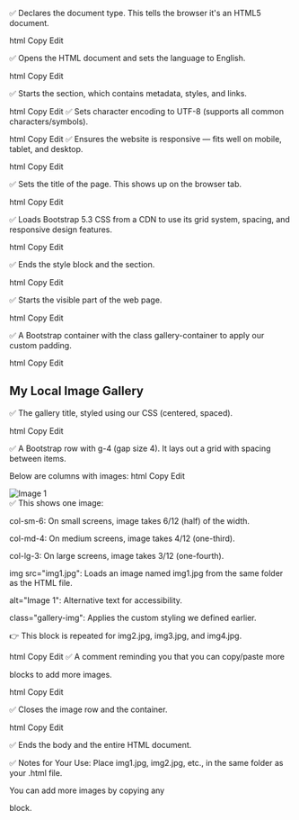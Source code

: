 <!DOCTYPE html>
✅ Declares the document type. This tells the browser it's an HTML5 document.

html
Copy
Edit
<html lang="en">
✅ Opens the HTML document and sets the language to English.

html
Copy
Edit
<head>
✅ Starts the <head> section, which contains metadata, styles, and links.

html
Copy
Edit
  <meta charset="UTF-8">
✅ Sets character encoding to UTF-8 (supports all common characters/symbols).

html
Copy
Edit
  <meta name="viewport" content="width=device-width, initial-scale=1">
✅ Ensures the website is responsive — fits well on mobile, tablet, and desktop.

html
Copy
Edit
  <title>My Local Image Gallery</title>
✅ Sets the title of the page. This shows up on the browser tab.

html
Copy
Edit
  <!-- Bootstrap CSS -->
  <link href="https://cdn.jsdelivr.net/npm/bootstrap@5.3.0/dist/css/bootstrap.min.css" rel="stylesheet">
✅ Loads Bootstrap 5.3 CSS from a CDN to use its grid system, spacing, and responsive design features.

html
Copy
Edit
  <style>
✅ Starts an internal CSS block to define custom styles.

css
Copy
Edit
    .gallery-img {
      width: 100%;
      height: 250px;
      object-fit: cover;
      border-radius: 10px;
    }
✅ Styles for images in the gallery:

width: 100%: makes the image take full width of its column.

height: 250px: fixed height.

object-fit: cover: image covers the space without stretching.

border-radius: gives images rounded corners.

css
Copy
Edit
    .gallery-container {
      padding: 40px;
    }
✅ Adds 40px padding around the gallery area.

css
Copy
Edit
    h2 {
      text-align: center;
      margin-bottom: 30px;
    }
✅ Centers the heading and adds space below it.

html
Copy
Edit
  </style>
</head>
✅ Ends the style block and the <head> section.

html
Copy
Edit
<body>
✅ Starts the visible part of the web page.

html
Copy
Edit
<div class="container gallery-container">
✅ A Bootstrap container with the class gallery-container to apply our custom padding.

html
Copy
Edit
  <h2>My Local Image Gallery</h2>
✅ The gallery title, styled using our CSS (centered, spaced).

html
Copy
Edit
  <div class="row g-4">
✅ A Bootstrap row with g-4 (gap size 4). It lays out a grid with spacing between items.

Below are columns with images:
html
Copy
Edit
    <div class="col-sm-6 col-md-4 col-lg-3">
      <img src="img1.jpg" alt="Image 1" class="gallery-img">
    </div>
✅ This shows one image:

col-sm-6: On small screens, image takes 6/12 (half) of the width.

col-md-4: On medium screens, image takes 4/12 (one-third).

col-lg-3: On large screens, image takes 3/12 (one-fourth).

img src="img1.jpg": Loads an image named img1.jpg from the same folder as the HTML file.

alt="Image 1": Alternative text for accessibility.

class="gallery-img": Applies the custom styling we defined earlier.

👉 This block is repeated for img2.jpg, img3.jpg, and img4.jpg.

html
Copy
Edit
    <!-- Add more images as needed -->
✅ A comment reminding you that you can copy/paste more <div> blocks to add more images.

html
Copy
Edit
  </div>
</div>
✅ Closes the image row and the container.

html
Copy
Edit
</body>
</html>
✅ Ends the body and the entire HTML document.

✅ Notes for Your Use:
Place img1.jpg, img2.jpg, etc., in the same folder as your .html file.

You can add more images by copying any <div class="col-..."> block.